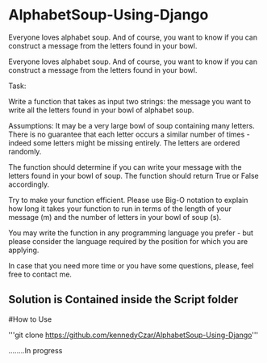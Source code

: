# AlphabetSoup-Using-Django
Everyone loves alphabet soup.  And of course, you want to know if you can construct a message from the letters found in your bowl.

Everyone loves alphabet soup.  And of course, you want to know if you can construct a message from the letters found in your bowl.

Task:

Write a function that takes as input two strings:
the message you want to write
all the letters found in your bowl of alphabet soup.

Assumptions:
It may be a very large bowl of soup containing many letters.
There is no guarantee that each letter occurs a similar number of times - indeed some letters might be missing entirely.
The letters are ordered randomly.

The function should determine if you can write your message with the letters found in your bowl of soup. The function should return True or False accordingly.

Try to make your function efficient.  Please use Big-O notation to explain how long it takes your function to run in terms of the length of your message (m) and the number of letters in your bowl of soup (s).

You may write the function in any programming language you prefer - but please consider the language required by the position for which you are applying.


In case that you need more time or you have some questions, please, feel free to contact me.  

## Solution is Contained inside the Script folder
#How to Use

'''git clone https://github.com/kennedyCzar/AlphabetSoup-Using-Django'''

........In progress
